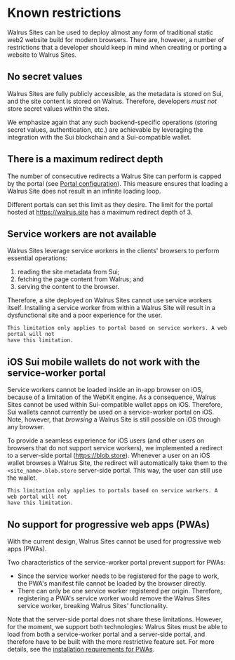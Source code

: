 # Known restrictions

Walrus Sites can be used to deploy almost any form of traditional static web2 website build for
modern browsers. There are, however, a number of restrictions that a developer should keep in mind
when creating or porting a website to Walrus Sites.

## No secret values

Walrus Sites are fully publicly accessible, as the metadata is stored on Sui, and the site content
is stored on Walrus. Therefore, developers *must not* store secret values within the sites.

We emphasize again that any such backend-specific operations (storing secret values, authentication,
etc.) are achievable by leveraging the integration with the Sui blockchain and a Sui-compatible
wallet.

## There is a maximum redirect depth

The number of consecutive redirects a Walrus Site can perform is capped by the
portal (see [Portal configuration](./portal.md)). This measure ensures that loading a Walrus Site
does not result in an infinite loading loop.

Different portals can set this limit as they desire. The limit for the portal hosted at
<https://walrus.site> has a maximum redirect depth of 3.

## Service workers are not available

Walrus Sites leverage service workers in the clients' browsers to perform essential operations:

1. reading the site metadata from Sui;
1. fetching the page content from Walrus; and
1. serving the content to the browser.

Therefore, a site deployed on Walrus Sites cannot use service workers itself. Installing a service
worker from within a Walrus Site will result in a dysfunctional site and a poor experience for the
user.

```admonish note
This limitation only applies to portal based on service workers. A web portal will not
have this limitation.
```

## iOS Sui mobile wallets do not work with the service-worker portal

Service workers cannot be loaded inside an in-app browser on iOS, because of a limitation of the
WebKit engine. As a consequence, Walrus Sites cannot be used within Sui-compatible wallet apps on
iOS. Therefore, Sui wallets cannot currently be used on a service-worker portal on iOS. Note,
however, that *browsing* a Walrus Site is still possible on iOS through any browser.

To provide a seamless experience for iOS users (and other users on browsers that do not support
service workers), we implemented a redirect to a server-side portal (<https://blob.store>). Whenever
a user on an iOS wallet browses a Walrus Site, the redirect will automatically take them to the
`<site_name>.blob.store` server-side portal. This way, the user can still use the wallet.

```admonish note
This limitation only applies to portals based on service workers. A web portal will not
have this limitation.
```

## No support for progressive web apps (PWAs)

With the current design, Walrus Sites cannot be used for progressive web apps (PWAs).

Two characteristics of the service-worker portal prevent support for PWAs:

- Since the service worker needs to be registered for the page to work, the PWA's manifest file
  cannot be loaded by the browser directly.
- There can only be one service worker registered per origin. Therefore, registering a PWA's service
  worker would remove the Walrus Sites service worker, breaking Walrus Sites' functionality.

Note that the server-side portal does not share these limitations. However, for the moment, we
support both technologies: Walrus Sites must be able to load from both a service-worker portal and a
server-side portal, and therefore have to be built with the more restrictive feature set. For more
details, see the [installation requirements for
PWAs](https://en.wikipedia.org/wiki/Progressive_web_app#Installation_criteria).

